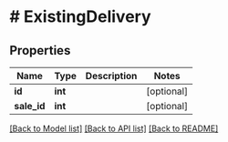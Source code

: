 # # ExistingDelivery

## Properties

Name | Type | Description | Notes
------------ | ------------- | ------------- | -------------
**id** | **int** |  | [optional] 
**sale_id** | **int** |  | [optional] 

[[Back to Model list]](../../README.md#documentation-for-models) [[Back to API list]](../../README.md#documentation-for-api-endpoints) [[Back to README]](../../README.md)


